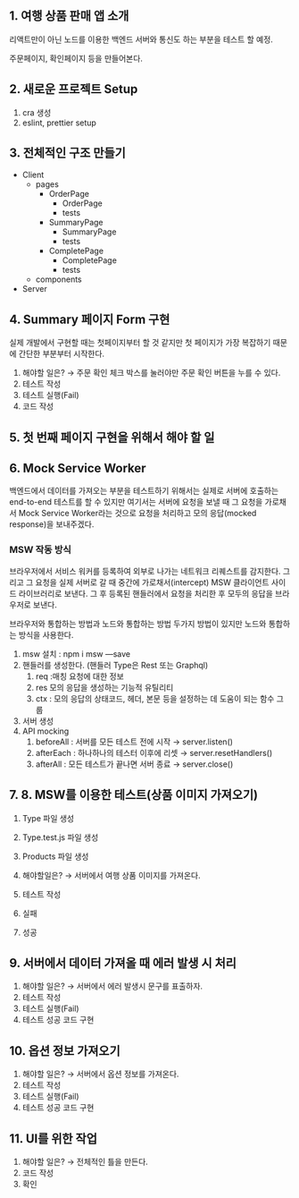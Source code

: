 ## 1. 여행 상품 판매 앱 소개

리액트만이 아닌 노드를 이용한 백엔드 서버와 통신도 하는 부분을 테스트 할 예정.

주문페이지, 확인페이지 등을 만들어본다.

## 2. 새로운 프로젝트 Setup

1. cra 생성
2. eslint, prettier setup

## 3. 전체적인 구조 만들기

- Client
    - pages
        - OrderPage
            - OrderPage
            - tests
        - SummaryPage
            - SummaryPage
            - tests
        - CompletePage
            - CompletePage
            - tests
    - components
- Server

## 4. Summary 페이지 Form 구현

실제 개발에서 구현할 때는 첫페이지부터 할 것 같지만 첫 페이지가 가장 복잡하기 때문에 간단한 부분부터 시작한다.

1. 해야할 일은? → 주문 확인 체크 박스를 눌러야만 주문 확인 버튼을 누를 수 있다.
2. 테스트 작성
3. 테스트 실행(Fail)
4. 코드 작성

## 5. 첫 번째 페이지 구현을 위해서 해야 할 일

## 6. Mock Service Worker

백엔드에서 데이터를 가져오는 부분을 테스트하기 위해서는 실제로 서버에 호출하는 end-to-end 테스트를 할 수 있지만 여기서는 서버에 요청을 보낼 때 그 요청을 가로채서 Mock Service Worker라는 것으로 요청을 처리하고 모의 응답(mocked response)을 보내주겠다.

### MSW 작동 방식

브라우저에서 서비스 워커를 등록하여 외부로 나가는 네트워크 리퀘스트를 감지한다. 그리고 그 요청을 실제 서버로 갈 때 중간에 가로채서(intercept) MSW 클라이언트 사이드 라이브러리로 보낸다. 그 후 등록된 핸들러에서 요청을 처리한 후 모두의 응답을 브라우저로 보낸다.

브라우저와 통합하는 방법과 노드와 통합하는 방법 두가지 방법이 있지만 노드와 통합하는 방식을 사용한다.

1. msw 설치 : npm i msw —save
2. 핸들러를 생성한다. (핸들러 Type은 Rest 또는 Graphql)
    1. req :매칭 요청에 대한 정보
    2. res 모의 응답을 생성하는 기능적 유틸리티
    3. ctx : 모의 응답의 상태코드, 헤더, 본문 등을 설정하는 데 도움이 되는 함수 그룹
3. 서버 생성
4. API mocking
    1. beforeAll : 서버를 모든 테스트 전에 시작 → server.listen()
    2. afterEach : 하나하나의 테스터 이후에 리셋 → server.resetHandlers()
    3. afterAll : 모든 테스트가 끝나면 서버 종료 → server.close()

## 7. 8. MSW를 이용한 테스트(상품 이미지 가져오기)

1. Type 파일 생성
2. Type.test.js 파일 생성
3. Products 파일 생성

1. 해야할일은? → 서버에서 여행 상품 이미지를 가져온다.
2. 테스트 작성
3. 실패
4. 성공

## 9. 서버에서 데이터 가져올 때 에러 발생 시 처리

1. 해야할 일은? → 서버에서 에러 발생시 문구를 표출하자.
2. 테스트 작성
3. 테스트 실행(Fail)
4. 테스트 성공 코드 구현

## 10. 옵션 정보 가져오기

1. 해야할 일은? → 서버에서 옵션 정보를 가져온다.
2. 테스트 작성
3. 테스트 실행(Fail)
4. 테스트 성공 코드 구현

## 11. UI를 위한 작업

1. 해야할 일은? → 전체적인 틀을 만든다.
2. 코드 작성
3. 확인
